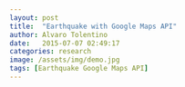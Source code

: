 ```yaml
---
layout: post
title:  "Earthquake with Google Maps API"
author: Alvaro Tolentino
date:   2015-07-07 02:49:17
categories: research
image: /assets/img/demo.jpg
tags: [Earthquake Google Maps API]
---
```

<script src="http://maps.googleapis.com/maps/api/js"></script>
<script>
function initialize() {
  var mapProp = {
    center:new google.maps.LatLng(51.508742,-0.120850),
    zoom:5,
    mapTypeId:google.maps.MapTypeId.ROADMAP
  };
  var map=new google.maps.Map(document.getElementById("googleMap"),mapProp);
}
google.maps.event.addDomListener(window, 'load', initialize);
</script>


<div id="googleMap" style="width:500px;height:380px;"></div>